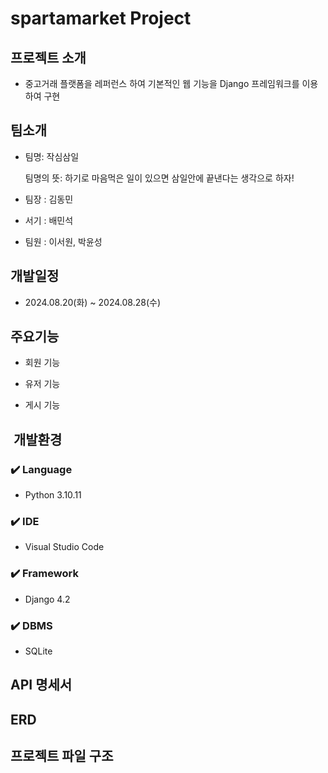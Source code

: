 #  spartamarket Project

##  프로젝트 소개
 - 중고거래 플랫폼을 레퍼런스 하여 기본적인 웹 기능을 Django 프레임워크를 이용하여 구현

##  팀소개
- 팀명: 작심삼일
  
  팀명의 뜻: 하기로 마음먹은 일이 있으면 삼일안에 끝낸다는 생각으로 하자!
- 팀장 : 김동민
- 서기 : 배민석
- 팀원 : 이서원, 박윤성

##  개발일정
- 2024.08.20(화) ~ 2024.08.28(수)

##  주요기능

- 회원 기능

- 유저 기능

- 게시 기능


## ️ 개발환경

### ✔️ Language
- Python 3.10.11

### ✔️ IDE
- Visual Studio Code

### ✔️ Framework
- Django 4.2

### ✔️  DBMS
- SQLite

##  API 명세서


##  ERD


##  프로젝트 파일 구조


